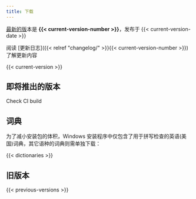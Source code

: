 ```yaml
---
title: 下载
---
```


[最新的版](https://github.com/Aegisub/Aegisub/releases/latest)本是 **{{< current-version-number >}}**，发布于 {{< current-version-date >}}

阅读 [更新日志]({{< relref "changelog/" >}}{{< current-version-number >}}) 了解更新内容

{{< current-version >}}

## 即将推出的版本

Check CI build

## 词典

为了减小安装包的体积，Windows 安装程序中仅包含了用于拼写检查的英语(美国)词典，其它语种的词典则需单独下载：

{{< dictionaries >}}

## 旧版本

{{< previous-versions >}}

